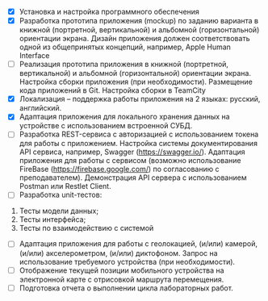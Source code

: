 - [x] Установка и настройка программного обеспечения
- [x] Разработка прототипа приложения (mockup) по заданию варианта в книжной (портретной,
вертикальной) и альбомной (горизонтальной) ориентации экрана. Дизайн приложения
должен соответствовать одной из общепринятых концепций, например, Apple Human
Interface  
- [ ] Реализация прототипа приложения в книжной (портретной, вертикальной) и альбомной
(горизонтальной) ориентации экрана. Настройка сборки приложения (при
необходимости). Размещение кода приложений в Git. Настройка сборки в TeamCity
- [x] Локализация – поддержка работы приложения на 2 языках: русский, английский.
- [x] Адаптация приложения для локального хранения данных на устройстве с использованием
встроенной СУБД.
- [ ] Разработка REST-сервиса с авторизацией с использованием токена для работы с
приложением. Настройка системы документирования API сервиса, например, Swagger
(https://swagger.io/). Адаптация приложения для работы с сервисом (возможно
использование FireBase (https://firebase.google.com/) по согласованию с преподавателем).
Демонстрация API сервера с использованием Postman или Restlet Client.
- [ ] Разработка unit-тестов:
1. Тесты модели данных;
1. Тесты интерфейса;
1. Тесты по взаимодействию с системой
- [ ] Адаптация приложения для работы с геолокацией, (и/или) камерой, (и/или)
акселерометром, (и/или) диктофоном. Запрос на использование требуемого устройства
(при необходимости).
- [ ] Отображение текущей позиции мобильного устройства на электронной карте с
отрисовкой маршрута перемещения.
- [ ] Подготовка отчета о выполнении цикла лабораторных работ.
